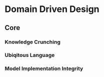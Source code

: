 # Domain Driven Design

## Core
### Knowledge Crunching

### Ubiqitous Language

### Model Implementation Integrity